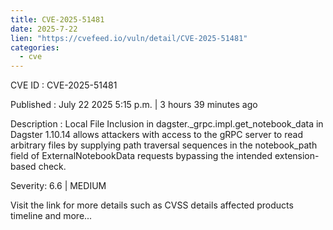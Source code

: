```yaml
--- 
title: CVE-2025-51481
date: 2025-7-22
lien: "https://cvefeed.io/vuln/detail/CVE-2025-51481"
categories:
  - cve
---
```


CVE ID : CVE-2025-51481

Published :  July 22
2025
5:15 p.m. | 3 hours
39 minutes ago

Description : Local File Inclusion in dagster._grpc.impl.get_notebook_data in Dagster 1.10.14 allows attackers with access to the gRPC server to read arbitrary files by supplying path traversal sequences in the notebook_path field of ExternalNotebookData requests
bypassing the intended extension-based check.

Severity: 6.6 | MEDIUM

Visit the link for more details
such as CVSS details
affected products
timeline
and more...
